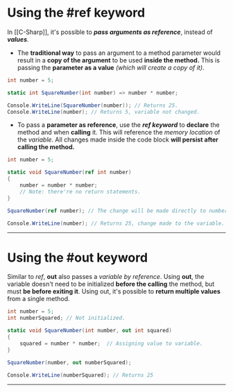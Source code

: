 # Using the #ref keyword

In [[C-Sharp]], it's possible to ***pass arguments as reference***, instead of ***values***.

- The **traditional way** to pass an argument to a method parameter would result in a **copy of the argument** to be used **inside the method.** This is passing the **parameter as a value** *(which will create a copy of it)*.

```csharp
int number = 5;

static int SquareNumber(int number) => number * number;

Console.WriteLine(SquareNumber(number)); // Returns 25.
Console.WriteLine(number); // Returns 5, variable not changed.
```

- To pass a **parameter as reference**, use the ***ref keyword*** to **declare** the method and when **calling** it. This will reference the *memory location* of the *variable*. All changes made inside the code block **will persist after calling the method.**

```csharp
int number = 5;

static void SquareNumber(ref int number)
{
    number = number * number;
    // Note: there're no return statements.
}

SquareNumber(ref number); // The change will be made directly to number.

Console.WriteLine(number); // Returns 25, change made to the variable.
```
___
# Using the #out keyword

Similar to *ref*, **out** also passes a *variable by reference*. Using **out**, the variable doesn't need to be initialized **before the calling** the method, but must **be before exiting it**. Using out, it's possible to **return multiple values** from a single method.

```csharp
int number = 5;
int numberSquared; // Not initialized.

static void SquareNumber(int number, out int squared)
{
    squared = number * number;  // Assigning value to variable.
}

SquareNumber(number, out numberSquared);

Console.WriteLine(numberSquared); // Returns 25
```
___
